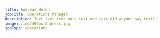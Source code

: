 ```yaml
---
title: Andreas Holen
jobTitle: Operations Manager
description: Text text text more text and text did anyone say text?
image: /img/469px-Andreas.jpg
jobType: operations
---
```


